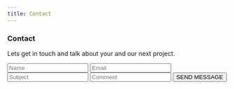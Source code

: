 ```yaml
---
title: Contact
---
```


<!-- Contact Section -->
<div class="w3-container w3-padding-32" id="contact">
  <h3 class="w3-border-bottom w3-border-light-grey w3-padding-16">Contact</h3>
  <p></p>
  <p>Lets get in touch and talk about your and our next project.</p>
  <form action="/action_page.php" target="_blank">
    <input class="w3-input" type="text" placeholder="Name" required name="Name">
    <input class="w3-input w3-section" type="text" placeholder="Email" required name="Email">
    <input class="w3-input w3-section" type="text" placeholder="Subject" required name="Subject">
    <input class="w3-input w3-section" type="text" placeholder="Comment" required name="Comment">
    <button class="w3-button w3-black w3-section" type="submit">
      <i class="fa fa-paper-plane"></i> SEND MESSAGE
    </button>
  </form>
</div>
